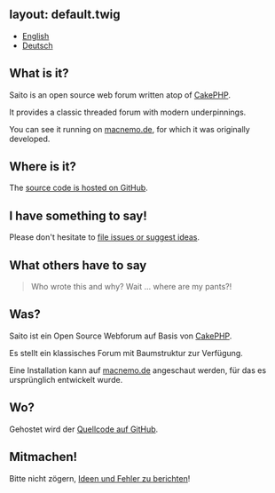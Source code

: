 layout:	default.twig
---
<ul id='tab' class="nav nav-tabs">
	<li class="active"><a href="#english" data-toggle='tab'>English</a></li>
	<li><a href="#deutsch" data-toggle='tab'>Deutsch</a></li>
</ul>
<div class="tab-content">
<div class="tab-pane active" id="english">

##	What is it?

Saito is an open source web forum written atop of [CakePHP].

It provides a classic threaded forum with modern underpinnings.

You can see it running on [macnemo.de], for which it was
originally developed.

## Where is it?

The [source code is hosted on GitHub][Saito Code].

## I have something to say!

Please don't hesitate to [file issues or suggest ideas][Saito Issues].

## What others have to say

<blockquote cite="Schlaefer">
Who wrote this and why? Wait … where are my pants?!
</blockquote>

</div>
<div class="tab-pane" id="deutsch">

## Was?

Saito ist ein Open Source Webforum auf Basis von [CakePHP].

Es stellt ein klassisches Forum mit Baumstruktur zur Verfügung.

Eine Installation kann auf [macnemo.de] angeschaut werden, für das es ursprünglich entwickelt wurde.

## Wo?

Gehostet wird der [Quellcode auf GitHub][Saito Code].

## Mitmachen!

Bitte nicht zögern, [Ideen und Fehler zu berichten][Saito Issues]!

</div>
</div>

[CakePHP]: http://cakephp.org/
[macnemo.de]: http://macnemo.de
[Saito Code]: https://github.com/Schlaefer/Saito
[Saito Issues]: https://github.com/Schlaefer/Saito/issues
